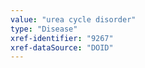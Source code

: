 ```yaml
---
value: "urea cycle disorder"
type: "Disease"
xref-identifier: "9267"
xref-dataSource: "DOID"
---
```

